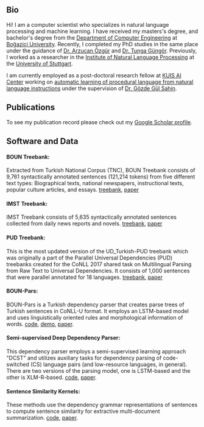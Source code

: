## Bio

Hi! I am a computer scientist who specializes in natural language processing and machine learning.  I have received my masters's degree, and bachelor's degree from the [Department of Computer Engineering](https://www.cmpe.boun.edu.tr/) at [Boğaziçi University](https://www.boun.edu.tr/). Recently, I completed my PhD studies in the same place under the guidance of [Dr. Arzucan Özgür](https://www.cmpe.boun.edu.tr/~ozgur/) and [Dr. Tunga Güngör](https://www.cmpe.boun.edu.tr/~gungort/). Previously, I worked as a researcher in the [Institute of Natural Language Processing](https://www.ims.uni-stuttgart.de/) at the [University of Stuttgart](https://www.uni-stuttgart.de/).

I am currently employed as a post-doctoral research fellow at [KUIS AI Center](https://ai.ku.edu.tr/) working on [automatic learning of procedural language from natural language instructions](https://gozdesahin.github.io/projects/tubitak2232) under the supervision of [Dr. Gözde Gül Şahin](https://gozdesahin.github.io/).


## Publications

To see my publication record please check out my [Google Scholar profile](https://scholar.google.com/citations?user=EAlmj9yYJP0C&hl=en&oi=ao).

## Software and Data

#### BOUN Treebank: 
Extracted from Turkish National Corpus (TNC), BOUN Treebank consists of 9,761 syntactically annotated sentences (121,214 tokens) from five different text types: Biographical texts, national newspapers, instructional texts, popular culture articles, and essays. [treebank](https://tulap.cmpe.boun.edu.tr/repository/xmlui/handle/20.500.12913/33), [paper](https://link.springer.com/article/10.1007/s10579-021-09558-0)

#### IMST Treebank:  
IMST Treebank consists of 5,635 syntactically annotated sentences collected from daily news reports and novels. [treebank](https://github.com/UniversalDependencies/UD_Turkish-IMST), [paper](https://aclanthology.org/W19-8013.pdf)

#### PUD Treebank:
This is the most updated version of the UD_Turkish-PUD treebank which was originally a part of the Parallel Universal Dependencies (PUD) treebanks created for the CoNLL 2017 shared task on Multilingual Parsing from Raw Text to Universal Dependencies. It consists of 1,000 sentences that were parallel annotated for 18 languages. [treebank](https://github.com/UniversalDependencies/UD_Turkish-PUD), [paper](https://aclanthology.org/W19-4019.pdf)

#### BOUN-Pars:
BOUN-Pars is a Turkish dependency parser that creates parse trees of Turkish sentences in CoNLL-U format. It employs an LSTM-based model and uses linguistically oriented rules and morphological information of words. [code](https://github.com/sb-b/BOUN-PARS), [demo](https://tabilab.cmpe.boun.edu.tr/BOUN-PARS/demo.php), [paper](https://ieeexplore.ieee.org/abstract/document/9869804).

#### Semi-supervised Deep Dependency Parser: 
This dependency parser employs a semi-supervised learning approach "DCST" and utilizes auxiliary tasks for dependency parsing of code-switched (CS) language pairs (and low-resource languages, in general). There are two versions of the parsing model, one is LSTM-based and the other is XLM-R-based. [code](https://github.com/sb-b/ss-cs-depparser), [paper](https://aclanthology.org/2022.findings-naacl.87/).

#### Sentence Similarity Kernels:
These methods use the dependency grammar representations of sentences to compute sentence similarity for extractive multi-document summarization. 
[code](https://github.com/sb-b/SentenceSimKernels), [paper](https://aclanthology.org/L16-1452/).


